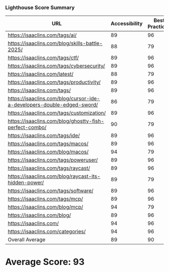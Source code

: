 ### Lighthouse Score Summary
| URL | Accessibility | Best Practices | Performance | SEO |
|-----|---------------|----------------|-------------|-----|
| https://isaaclins.com/tags/ai/ | 89 | 96 | 100 | 90 |
| https://isaaclins.com/blog/skills-battle-2025/ | 88 | 79 | 100 | 100 |
| https://isaaclins.com/tags/ctf/ | 89 | 96 | 100 | 90 |
| https://isaaclins.com/tags/cybersecurity/ | 89 | 96 | 100 | 90 |
| https://isaaclins.com/latest/ | 88 | 79 | 82 | 100 |
| https://isaaclins.com/tags/productivity/ | 89 | 96 | 100 | 90 |
| https://isaaclins.com/tags/ | 89 | 96 | 100 | 90 |
| https://isaaclins.com/blog/cursor-ide-a-developers-double-edged-sword/ | 86 | 79 | 100 | 100 |
| https://isaaclins.com/tags/customization/ | 89 | 96 | 100 | 90 |
| https://isaaclins.com/blog/ghostty-fish-perfect-combo/ | 90 | 79 | 100 | 100 |
| https://isaaclins.com/tags/ide/ | 89 | 96 | 100 | 90 |
| https://isaaclins.com/tags/macos/ | 89 | 96 | 100 | 90 |
| https://isaaclins.com/blog/macos/ | 94 | 79 | 100 | 100 |
| https://isaaclins.com/tags/poweruser/ | 89 | 96 | 100 | 90 |
| https://isaaclins.com/tags/raycast/ | 89 | 96 | 100 | 90 |
| https://isaaclins.com/blog/raycast-its-hidden-power/ | 89 | 79 | 100 | 100 |
| https://isaaclins.com/tags/software/ | 89 | 96 | 100 | 90 |
| https://isaaclins.com/tags/mcp/ | 89 | 96 | 100 | 90 |
| https://isaaclins.com/blog/mcp/ | 94 | 79 | 100 | 100 |
| https://isaaclins.com/blog/ | 89 | 96 | 100 | 90 |
| https://isaaclins.com/ | 94 | 96 | 100 | 80 |
| https://isaaclins.com/categories/ | 94 | 96 | 100 | 90 |
| Overall Average | 89 | 90 | 99 | 92 |

# Average Score: 93
